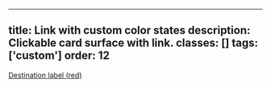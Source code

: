 <!--
 *              © 2025 Visa
 *
 * Licensed under the Apache License, Version 2.0 (the "License");
 * you may not use this file except in compliance with the License.
 * You may obtain a copy of the License at
 *
 *         http://www.apache.org/licenses/LICENSE-2.0
 *
 * Unless required by applicable law or agreed to in writing, software
 * distributed under the License is distributed on an "AS IS" BASIS,
 * WITHOUT WARRANTIES OR CONDITIONS OF ANY KIND, either express or implied.
 * See the License for the specific language governing permissions and
 * limitations under the License.
 *
 -->
---
title: Link with custom color states 
description: Clickable card surface with link. 
classes: []
tags: ['custom']
order: 12
---

<style>
  .my-custom-link { --v-link-background: transparent; --v-link-hover-background: var(--palette-messaging-highlight-negative); --v-link-focus-background: var(--palette-messaging-lowlight-negative); --v-link-active-background: var(--palette-messaging-surface-negative); --v-link-foreground: var(--palette-messaging-text-negative); --v-link-hover-foreground: var(--palette-messaging-text-hover-negative); --v-link-focus-foreground: var(--palette-messaging-text-hover-negative); --v-link-active-foreground: var(--palette-messaging-text-pressed-negative); }
</style>
<a class="v-link my-custom-link" href="./link">
  Destination label (red)
</a>
